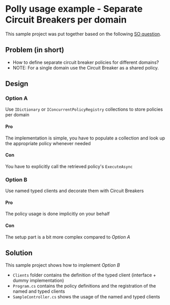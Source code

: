 ﻿# Polly usage example - Separate Circuit Breakers per domain
This sample project was put together based on the following [SO question](https://stackoverflow.com/questions/58438204/proper-way-to-handle-multiple-services-with-polly-circuit-breaker/).
## Problem (in short)
- How to define separate circuit breaker policies for different domains?
- NOTE: For a single domain use the Circuit Breaker as a shared policy.
## Design
### Option A
Use `IDictionary` or `IConcurrentPolicyRegistry` collections to store policies per domain
#### Pro
The implementation is simple,  you have to populate a collection and look up the appropriate policy whenever needed
#### Con
You have to explicitly call the retrieved policy's `ExecuteAsync` 
### Option B
Use named typed clients and decorate them with Circuit Breakers
#### Pro
The policy usage is done implicitly on your behalf
#### Con
The setup part is a bit more complex compared to *Option A*

## Solution
This sample project shows how to implement *Option B*
- `Clients` folder contains the definition of the typed client (interface + dummy implementation)
- `Program.cs` contains the policy definitions and the registration of the named and typed clients
- `SampleController.cs` shows the usage of the named and typed clients
